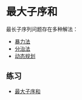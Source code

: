 # 最大子序和

最长子序列问题存在多种解法：

- [暴力法](./brute-force.md)
- [分治法](./divide-and-conquer.md)
- [动态规划](./dp.md)

## 练习

- [最大子序和](https://leetcode-cn.com/problems/maximum-subarray/)
